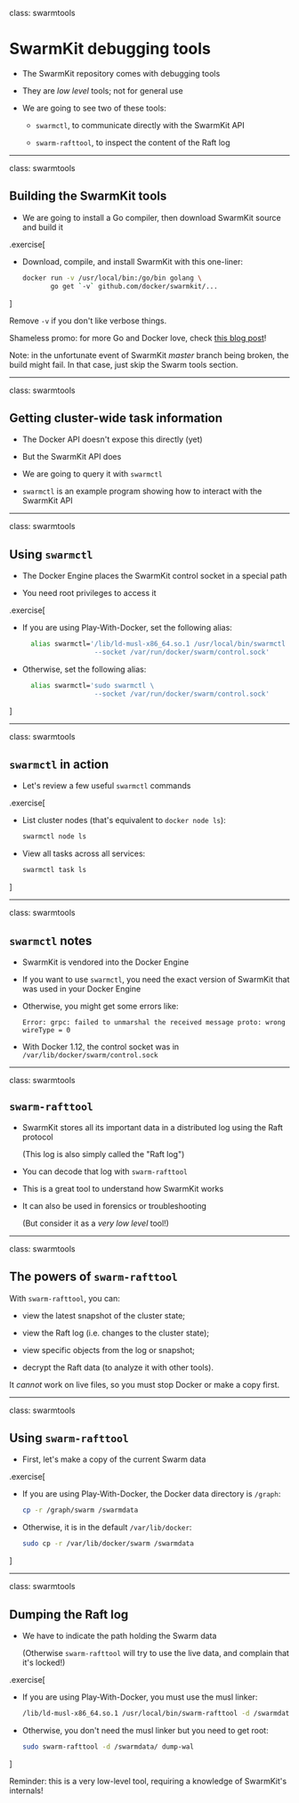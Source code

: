 class: swarmtools

# SwarmKit debugging tools

- The SwarmKit repository comes with debugging tools

- They are *low level* tools; not for general use

- We are going to see two of these tools:

  - `swarmctl`, to communicate directly with the SwarmKit API

  - `swarm-rafttool`, to inspect the content of the Raft log

---

class: swarmtools

## Building the SwarmKit tools

- We are going to install a Go compiler, then download SwarmKit source and build it

.exercise[
- Download, compile, and install SwarmKit with this one-liner:
  ```bash
  docker run -v /usr/local/bin:/go/bin golang \
         go get `-v` github.com/docker/swarmkit/...
  ```

]

Remove `-v` if you don't like verbose things.

Shameless promo: for more Go and Docker love, check
[this blog post](http://jpetazzo.github.io/2016/09/09/go-docker/)!

Note: in the unfortunate event of SwarmKit *master* branch being broken,
the build might fail. In that case, just skip the Swarm tools section.

---

class: swarmtools

## Getting cluster-wide task information

- The Docker API doesn't expose this directly (yet)

- But the SwarmKit API does

- We are going to query it with `swarmctl`

- `swarmctl` is an example program showing how to
  interact with the SwarmKit API

---

class: swarmtools

## Using `swarmctl`

- The Docker Engine places the SwarmKit control socket in a special path

- You need root privileges to access it

.exercise[

- If you are using Play-With-Docker, set the following alias:
  ```bash
    alias swarmctl='/lib/ld-musl-x86_64.so.1 /usr/local/bin/swarmctl \
                    --socket /var/run/docker/swarm/control.sock'
  ```

- Otherwise, set the following alias:
  ```bash
    alias swarmctl='sudo swarmctl \
                    --socket /var/run/docker/swarm/control.sock'
  ```

]

---

class: swarmtools

## `swarmctl` in action

- Let's review a few useful `swarmctl` commands

.exercise[

- List cluster nodes (that's equivalent to `docker node ls`):
  ```bash
  swarmctl node ls
  ```

- View all tasks across all services:
  ```bash
  swarmctl task ls
  ```

]

---

class: swarmtools

## `swarmctl` notes

- SwarmKit is vendored into the Docker Engine

- If you want to use `swarmctl`, you need the exact version of
  SwarmKit that was used in your Docker Engine

- Otherwise, you might get some errors like:

  ```
  Error: grpc: failed to unmarshal the received message proto: wrong wireType = 0
  ```

- With Docker 1.12, the control socket was in `/var/lib/docker/swarm/control.sock`

---

class: swarmtools

## `swarm-rafttool`

- SwarmKit stores all its important data in a distributed log using the Raft protocol

  (This log is also simply called the "Raft log")

- You can decode that log with `swarm-rafttool`

- This is a great tool to understand how SwarmKit works

- It can also be used in forensics or troubleshooting

  (But consider it as a *very low level* tool!)

---

class: swarmtools

## The powers of `swarm-rafttool`

With `swarm-rafttool`, you can:

- view the latest snapshot of the cluster state;

- view the Raft log (i.e. changes to the cluster state);

- view specific objects from the log or snapshot;

- decrypt the Raft data (to analyze it with other tools).

It *cannot* work on live files, so you must stop Docker or make a copy first.

---

class: swarmtools

## Using `swarm-rafttool`

- First, let's make a copy of the current Swarm data

.exercise[

- If you are using Play-With-Docker, the Docker data directory is `/graph`:
  ```bash
  cp -r /graph/swarm /swarmdata
  ```

- Otherwise, it is in the default `/var/lib/docker`:
  ```bash
  sudo cp -r /var/lib/docker/swarm /swarmdata
  ```

]

---

class: swarmtools

## Dumping the Raft log

- We have to indicate the path holding the Swarm data

  (Otherwise `swarm-rafttool` will try to use the live data, and complain that it's locked!)

.exercise[

- If you are using Play-With-Docker, you must use the musl linker:
  ```bash
  /lib/ld-musl-x86_64.so.1 /usr/local/bin/swarm-rafttool -d /swarmdata/ dump-wal
  ```

- Otherwise, you don't need the musl linker but you need to get root:
  ```bash
  sudo swarm-rafttool -d /swarmdata/ dump-wal
  ```

]

Reminder: this is a very low-level tool, requiring a knowledge of SwarmKit's internals!

